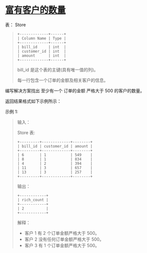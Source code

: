 #  [富有客户的数量](https://leetcode.cn/problems/the-number-of-rich-customers)

表： Store
> ```
> +-------------+------+
> | Column Name | Type |
> +-------------+------+
> | bill_id     | int  |
> | customer_id | int  |
> | amount      | int  |
> +-------------+------+
> ```
> bill_id 是这个表的主键(具有唯一值的列)。
> 
> 每一行包含一个订单的金额及相关客户的信息。
 

编写解决方案找出 至少有一个 订单的金额 严格大于 500 的客户的数量。

返回结果格式如下示例所示：

 

示例 1:

> 输入：
> 
> Store 表:
> ```
> +---------+-------------+--------+
> | bill_id | customer_id | amount |
> +---------+-------------+--------+
> | 6       | 1           | 549    |
> | 8       | 1           | 834    |
> | 4       | 2           | 394    |
> | 11      | 3           | 657    |
> | 13      | 3           | 257    |
> +---------+-------------+--------+
> ```
> 输出： 
> ```
> +------------+
> | rich_count |
> +------------+
> | 2          |
> +------------+
> ```
> 解释：
> - 客户 1 有 2 个订单金额严格大于 500。
> - 客户 2 没有任何订单金额严格大于 500。
> - 客户 3 有 1 个订单金额严格大于 500。